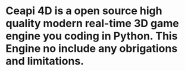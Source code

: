 # Ceapi 4D is a open source high quality modern real-time 3D game engine you coding in Python. This Engine no include any obrigations and limitations.
